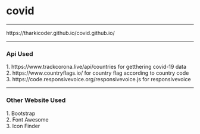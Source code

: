# covid
<hr>
https://tharkicoder.github.io/covid.github.io/
<hr>
<h3>Api Used</h3>
1. https://www.trackcorona.live/api/countries for getthering covid-19 data<br>
2. https://www.countryflags.io/ for country flag according to country code<br>
3. https://code.responsivevoice.org/responsivevoice.js for responsivevoice
<hr>
<h3>Other Website Used</h3>
1. Bootstrap<br>
2. Font Awesome<br>
3. Icon Finder
